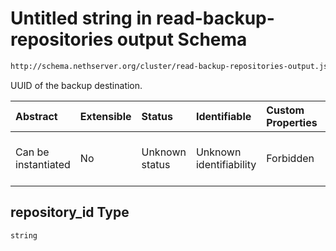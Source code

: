 # Untitled string in read-backup-repositories output Schema

```txt
http://schema.nethserver.org/cluster/read-backup-repositories-output.json#/items/properties/repository_id
```

UUID of the backup destination.

| Abstract            | Extensible | Status         | Identifiable            | Custom Properties | Additional Properties | Access Restrictions | Defined In                                                                                                    |
| :------------------ | :--------- | :------------- | :---------------------- | :---------------- | :-------------------- | :------------------ | :------------------------------------------------------------------------------------------------------------ |
| Can be instantiated | No         | Unknown status | Unknown identifiability | Forbidden         | Allowed               | none                | [read-backup-repositories-output.json\*](cluster/read-backup-repositories-output.json "open original schema") |

## repository\_id Type

`string`
